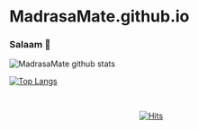 # MadrasaMate.github.io
### Salaam 👋

![MadrasaMate github stats](https://github-readme-stats.vercel.app/api?username=MadrasaMate&show_icons=true&show_icons=true&theme=radical)

[![Top Langs](https://github-readme-stats.vercel.app/api/top-langs/?username=MadrasaMate&layout=compact&theme=radical)](https://github.com/MadrasaMate)

<br>

<div align=center>

[![Hits](https://hits.seeyoufarm.com/api/count/incr/badge.svg?url=https%3A%2F%2Fgithub.com%2Fkeelim&count_bg=%2379C83D&title_bg=%23555555&icon=&icon_color=%23E7E7E7&title=hits&edge_flat=false)](https://hits.seeyoufarm.com)
